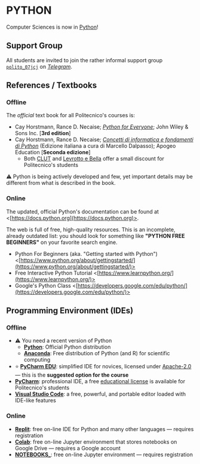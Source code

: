 PYTHON
======

Computer Sciences is now in [Python](https://en.wikipedia.org/wiki/Python_(programming_language))!

## Support Group

All students are invited to join the rather informal support group [`polito_07jcj`](https://t.me/polito_07jcj) on [*Telegram*](https://en.wikipedia.org/wiki/Telegram_(software)).

## References / Textbooks

### Offline

The *official* text book for all Politecnico's courses is:

* Cay Horstmann, Rance D. Necaise; [*Python for Everyone*](https://www.wiley.com/en-it/Python+For+Everyone,+3rd+Edition-p-9781119498537); John Wiley & Sons Inc. [**3rd edition**]
* Cay Horstmann, Rance D. Necaise; [*Concetti di informatica e fondamenti di Python*](http://www.apogeoeducation.com/concetti-di-informatica-e-fondamenti-di-python.html) (Edizione italiana a cura di Marcello Dalpasso); Apogeo Education [**Seconda edizione**]
  * Both [CLUT](https://www.clut.it/ita/elettrotecnica-elettronica-informatica/-/concetti-di-informatica-e-fondamenti-di-python/348.html) and [Levrotto e Bella](https://www.levrotto-bella.net/concetti-informatica-fondamenti-python-horstmann) offer a small discount for Politecnico's students

:warning: Python is being actively developed and few, yet important details may be different from what is described in the book.

### Online

The updated, official Python's documentation can be found at <[https://docs.python.org](https://docs.python.org)>.

The web is full of free, high-quality resources. This is an incomplete, already outdated list: you should look for something like **"PYTHON FREE BEGINNERS"** on your favorite search engine.

* Python For Beginners (aka. "Getting started with Python") <[https://www.python.org/about/gettingstarted/](https://www.python.org/about/gettingstarted/)>
* Free Interactive Python Tutorial <[https://www.learnpython.org/](https://www.learnpython.org/)>
* Google's Python Class <[https://developers.google.com/edu/python/](https://developers.google.com/edu/python/)>

## Programming Environment (IDEs)

### Offline

* :warning: You need a recent version of Python
  * [**Python**](https://www.python.org/downloads/): Official Python distribution
  * [**Anaconda**](https://docs.anaconda.com/anaconda/install/):  Free distribution of Python (and R) for scientific computing
* :star: [**PyCharm EDU**](https://www.jetbrains.com/pycharm-edu/): simplified IDE for novices, licensed under [Apache-2.0](https://www.tldrlegal.com/l/apache2) — this is the **suggested option for the course**
* [**PyCharm**](https://www.jetbrains.com/pycharm/): professional IDE, a free [educational license](https://www.jetbrains.com/community/education/#students) is available for Politecnico's students
* [**Visual Studio Code**](https://code.visualstudio.com/): a free, powerful, and portable editor loaded with IDE-like features

### Online

* [**Replit**](https://replit.com/): free on-line IDE for Python and many other languages — requires registration
* [**Colab**](https://colab.research.google.com): free on-line Jupyter environment that stores notebooks on Google Drive — requires a Google account
* [**NOTEBOOKS_**](https://notebooks.ai/dashboard): free on-line Jupyter environment — requires registration

